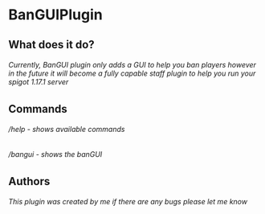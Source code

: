 # BanGUIPlugin
## What does it do?

###### Currently, BanGUI plugin only adds a GUI to help you ban players however in the future it will become a fully capable staff plugin to help you run your spigot 1.17.1 server

## Commands

###### /help - shows available commands
###### /bangui - shows the banGUI

## Authors

###### This plugin was created by me if there are any bugs please let me know
